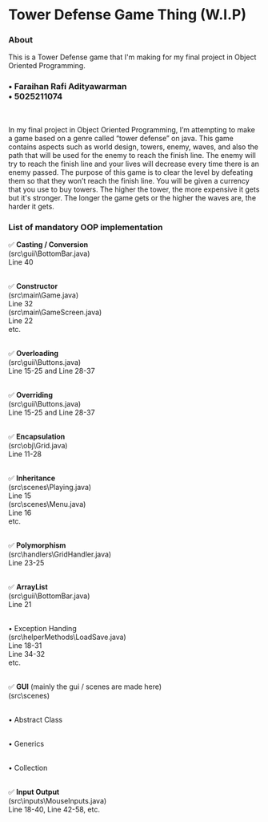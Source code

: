 <h1>Tower Defense Game Thing (W.I.P)</h1>

<h3> About </h3>
<p>This is a Tower Defense game that I'm making for my final project in Object Oriented Programming.</p>

<h3>
• Faraihan Rafi Adityawarman<br>
• 5025211074<br>
</h3>
<br>
<p>
In my final project in Object Oriented Programming, I’m attempting to make a game based on a genre called “tower defense” on java. This game contains aspects such as world design, towers, enemy, waves, and also the path that will be used for the enemy to reach the finish line. The enemy will try to reach the finish line and your lives will decrease every time there is an enemy passed. The purpose of this game is to clear the level by defeating them so that they won’t reach the finish line. You will be given a currency that you use to buy towers. The higher the tower, the more expensive it gets but it's stronger. The longer the game gets or the higher the waves are, the harder it gets.

<h3>List of mandatory OOP implementation</h3>
</p>
✅ <b>Casting / Conversion</b><br> 
    (src\guii\BottomBar.java)<br>
    Line 40<br>
    <br>
  
✅ <b>Constructor</b><br> 
    (src\main\Game.java)<br>
    Line 32<br>
    (src\main\GameScreen.java)<br>
    Line 22<br>
    etc.<br>
    <br>
    
✅ <b>Overloading</b><br>
    (src\guii\Buttons.java)<br>
    Line 15-25 and Line 28-37<br>
    <br>
    
✅ <b>Overriding</b><br>
    (src\guii\Buttons.java)<br>
    Line 15-25 and Line 28-37<br>
    <br>
    
✅ <b>Encapsulation</b><br> 
    (src\obj\Grid.java)<br>
    Line 11-28<br>
    <br>
    
✅ <b>Inheritance</b><br>
    (src\scenes\Playing.java)<br>
    Line 15<br>
    (src\scenes\Menu.java)<br>
    Line 16<br>
    etc.<br>
    <br>
    
✅ <b>Polymorphism</b><br>
    (src\handlers\GridHandler.java)<br>
    Line 23-25<br>
    <br>
    
✅ <b>ArrayList</b><br> 
    (src\guii\BottomBar.java)<br>
    Line 21<br>
    <br>
    
• Exception Handing<br>
    (src\helperMethods\LoadSave.java)<br>
    Line 18-31<br>
    Line 34-32<br>
    etc.<br>
    <br>
    
✅ <b>GUI</b> (mainly the gui / scenes are made here)<br>
    (src\scenes)<br>
    <br>
    
• Abstract Class<br>
<br>

• Generics<br>
<br>

• Collection<br>
<br>

✅ <b>Input Output</b><br> 
    (src\inputs\MouseInputs.java)<br>
    Line 18-40, Line 42-58, etc.<br>
    <br>
    
<p>

  

